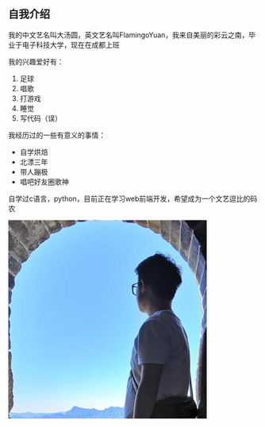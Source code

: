 ## 自我介绍

我的中文艺名叫大汤圆，英文艺名叫FlamingoYuan，我来自美丽的彩云之南，毕业于电子科技大学，现在在成都上班

我的兴趣爱好有：

1. 足球
2. 唱歌
3. 打游戏
4. 睡觉
5. 写代码（误）

我经历过的一些有意义的事情：

* 自学烘焙
* 北漂三年
* 带人蹦极
* 唱吧好友圈歌神

自学过c语言，python，目前正在学习web前端开发，希望成为一个文艺逗比的码农

![我的靓照](myImage.jpg)
